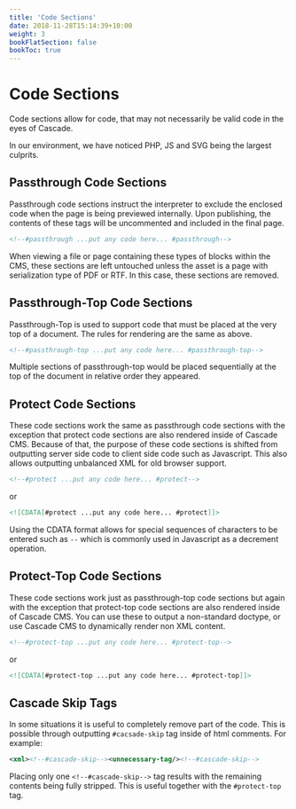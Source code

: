 ```yaml
---
title: 'Code Sections'
date: 2018-11-28T15:14:39+10:00
weight: 3
bookFlatSection: false
bookToc: true
---
```


# Code Sections

Code sections allow for code, that may not necessarily be valid code in the eyes
of Cascade. 

In our environment, we have noticed PHP, JS and SVG being the largest culprits.

## Passthrough Code Sections

Passthrough code sections instruct the interpreter to exclude the enclosed code
when the page is being previewed internally. Upon publishing, the contents of these
tags will be uncommented and included in the final page.

```html
<!--#passthrough ...put any code here... #passthrough-->
```

When viewing a file or page containing these types of blocks within the CMS,
these sections are left untouched unless the asset is a page with serialization type
of PDF or RTF. In this case, these sections are removed.

## Passthrough-Top Code Sections

Passthrough-Top is used to support code that must be placed at the very top of a document.
The rules for rendering are the same as above.

```html
<!--#passthrough-top ...put any code here... #passthrough-top-->
```

Multiple sections of passthrough-top would be placed sequentially at the top of the document
in relative order they appeared.

## Protect Code Sections

These code sections work the same as passthrough code sections with the exception
that protect code sections are also rendered inside of Cascade CMS. Because
of that, the purpose of these code sections is shifted from outputting server side
code to client side code such as Javascript. This also allows outputting
unbalanced XML for old browser support.

```html
<!--#protect ...put any code here... #protect-->
```

or

```html
<![CDATA[#protect ...put any code here... #protect]]>
```

Using the CDATA format allows for special sequences of characters to be entered such
as `--` which is commonly used in Javascript as a decrement operation.

## Protect-Top Code Sections

These code sections work just as passthrough-top code sections but again with the
exception that protect-top code sections are also rendered inside of Cascade CMS.
You can use these to output a non-standard doctype, or use Cascade CMS to dynamically render non XML content.

```html
<!--#protect-top ...put any code here... #protect-top-->
```

or

```html
<![CDATA[#protect-top ...put any code here... #protect-top]]>
```

## Cascade Skip Tags

In some situations it is useful to completely remove part of the code. This is possible
through outputting `#cacsade-skip` tag inside of html comments. For example:

```xml
<xml><!--#cascade-skip--><unnecessary-tag/><!--#cascade-skip-->
```

Placing only one `<!--#cascade-skip-->` tag results with the remaining contents being fully stripped.
This is useful together with the `#protect-top` tag.